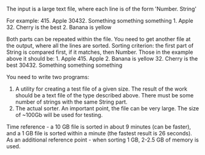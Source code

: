 The input is a large text file, where each line is of the form 'Number. String'

For example:
  415\. Apple
  30432\. Something something something
  1\. Apple
  32\. Cherry is the best
  2\. Banana is yellow

Both parts can be repeated within the file. You need to get another file at the output, where all the lines are sorted. Sorting criterion: the first part of String is compared first, if it matches, then Number.
Those in the example above it should be:
  1\. Apple
  415\. Apple
  2\. Banana is yellow
  32\. Cherry is the best
  30432\. Something something something

You need to write two programs:
  1. A utility for creating a test file of a given size. The result of the work should be a text file of the type described above. There must be some number of strings with the same String part.
  2. The actual sorter. An important point, the file can be very large. The size of ~100Gb will be used for testing.

Time reference - a 10 GB file is sorted in about 9 minutes (can be faster), and a 1 GB file is sorted within a minute (the fastest result is 26 seconds).
As an additional reference point - when sorting 1 GB, 2-2.5 GB of memory is used.
